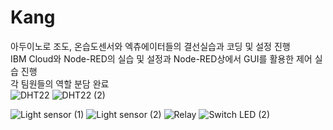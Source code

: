 # Kang
아두이노로 조도, 온습도센서와 엑츄에이터들의 결선실습과 코딩 및 설정 진행<br/>
IBM Cloud와 Node-RED의 실습 및 설정과 Node-RED상에서 GUI를 활용한 제어 실습 진행<br/>
각 팀원들의 역할 분담 완료<br/>
![DHT22](https://user-images.githubusercontent.com/106138795/178645359-5d46c5b6-19d1-4fc7-9059-fba3b72de0d2.jpg)
![DHT22 (2)](https://user-images.githubusercontent.com/106138795/178645343-0d72b6ef-cd22-4a77-898f-8e6bbf0cf4d6.PNG)

![Light sensor (1)](https://user-images.githubusercontent.com/106138795/178645398-08b83655-f2d5-48db-a3b3-beabf223890f.jpg)
![Light sensor (2)](https://user-images.githubusercontent.com/106138795/178645402-778dae4f-fa4d-4856-b6c2-226e23970c46.jpg)
![Relay](https://user-images.githubusercontent.com/106138795/178645406-81e61cfe-cde5-4eba-bb0e-58ddbe83c89a.jpg)
![Switch LED (2)](https://user-images.githubusercontent.com/106138795/178645420-ade1bfa9-8423-4313-a735-deda989d957a.PNG)
